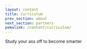 ```yaml
---
layout: content
title: Curriculum
prev_section: about
next_section: partners
pemalink: /content/curriculum/
---
```



Study your ass off to become smarter
